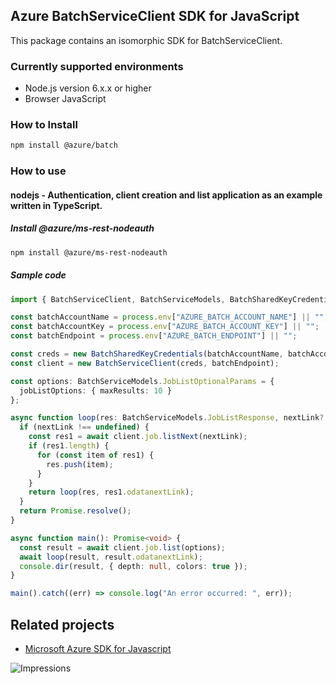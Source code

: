 ## Azure BatchServiceClient SDK for JavaScript

This package contains an isomorphic SDK for BatchServiceClient.

### Currently supported environments

- Node.js version 6.x.x or higher
- Browser JavaScript

### How to Install

```bash
npm install @azure/batch
```

### How to use

#### nodejs - Authentication, client creation and list application as an example written in TypeScript.

##### Install @azure/ms-rest-nodeauth

```bash
npm install @azure/ms-rest-nodeauth
```

##### Sample code

```typescript
import { BatchServiceClient, BatchServiceModels, BatchSharedKeyCredentials } from "@azure/batch";

const batchAccountName = process.env["AZURE_BATCH_ACCOUNT_NAME"] || "";
const batchAccountKey = process.env["AZURE_BATCH_ACCOUNT_KEY"] || "";
const batchEndpoint = process.env["AZURE_BATCH_ENDPOINT"] || "";

const creds = new BatchSharedKeyCredentials(batchAccountName, batchAccountKey);
const client = new BatchServiceClient(creds, batchEndpoint);

const options: BatchServiceModels.JobListOptionalParams = {
  jobListOptions: { maxResults: 10 }
};

async function loop(res: BatchServiceModels.JobListResponse, nextLink?: string): Promise<void> {
  if (nextLink !== undefined) {
    const res1 = await client.job.listNext(nextLink);
    if (res1.length) {
      for (const item of res1) {
        res.push(item);
      }
    }
    return loop(res, res1.odatanextLink);
  }
  return Promise.resolve();
}

async function main(): Promise<void> {
  const result = await client.job.list(options);
  await loop(result, result.odatanextLink);
  console.dir(result, { depth: null, colors: true });
}

main().catch((err) => console.log("An error occurred: ", err));
```

## Related projects

- [Microsoft Azure SDK for Javascript](https://github.com/Azure/azure-sdk-for-js)

![Impressions](https://azure-sdk-impressions.azurewebsites.net/api/impressions/azure-sdk-for-js/sdk/batch/batch/README.png)
